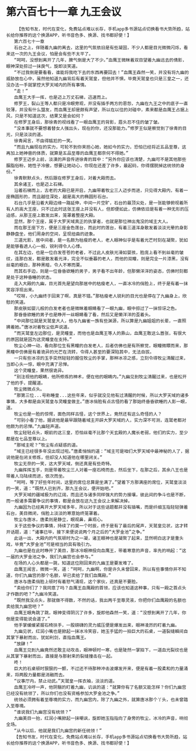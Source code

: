 # 第六百七十一章 九王会议
        【告知书友，时代在变化，免费站点难以长存，手机app多书源站点切换看书大势所趋，站长给你推荐的这个换源APP，听书音色多、换源、找书都好使！】
       第六百七十一章
       石台之上，伴随着九幽的离去，这里的气氛依旧是有些凝固，不少人都是目光微微闪烁，看来这一次的九王会议，怕是会有些不太平了。
       “呵呵，没想到离开了几年，脾气倒是大了不少。”血鹰王微眯着双目望着九幽远去的倩影，眼神深处掠过一抹戾气，旋即淡笑道。
       “不过我倒是要看看，谁能将我吃下去的东西再要回去！”血鹰王森然一笑，并没有将九幽的威胁放在心中，虽然他知道九幽背后有着天鹫皇，但他并不惧，毕竟天鹫皇也只是三皇之一，还没办法一手就掌控大罗天域内的所有事情。
       “走！”
       血鹰王大手一挥，也是迈上万丈石梯，迅速而上。
       修罗王，裂山王等人都只是冷眼旁观，并没有插手两方的恩怨，九幽在九王之中的底子一直较薄，并没有什么盟友，而血鹰王却是颇有声望，所以在以往的对碰中，素来都是血鹰王占据上风，只是不知道这次，结果又是会如何？
       在修罗王身后，那徐青的视线看了一眼血鹰王的背影，眉头忍不住的皱了皱。
       “没本事就不要想着替女人强出头，现在的你，还没那能力。”修罗王似是察觉到了徐青的目光，只是淡淡的道。
       徐青闻言，不由得尴尬的一笑。
       “而且九幽现在的实力，可轮不到你来担心她，她如今的实力，恐怕已经将近五品至尊，这再加上她神兽的体质，就算是五品至尊的血鹰王都奈何不得她。”
       修罗王迈步上前，淡漠的声音传进徐青的耳中：“另外你应该也清楚，九幽可不是其他那些胭脂俗粉，她性子冷傲，想要让她动心，你现在还差了许多，最起码，你得摆脱掉这统领的身份。”
       徐青默默点头，然后跟在修罗王身后，对着大殿而去。
       其余诸王，也是迈上石梯。
       沿着石梯而上，古老的大殿已是开启，九幽带着牧尘三人迈步而进，只见得大殿内，有着一座椭圆形的，而且越往深处，越是高大的椭圆形石台。
       石台几乎是沿着大殿边缘一路延伸，中间一片空旷，石台的最顶尖处，是一张能够俯视着所有人的高大王座，只不过此时这张王座上并没有人，但即便如此，仿佛依旧是有着一种无形的压迫感，从那王座上散发出来，笼罩着整座大殿。
       显然，那个王座，属于大罗天域真正的执掌者，也就是那位神出鬼没的域主大人。
       而在那王座下方，便是三座金色莲台，而此时的莲台，有着三道浑身散发着淡淡光晕的身影静静盘坐，他们周身的空间，呈现扭曲的迹象。
       三道光影，居中间者，是一名颇为枯瘦的老人，老人眼神似乎是有着光芒时刻在凝聚，犹如是能够看透人心一般，锐利得令人心悸。
       在其左边，也是一位白发苍苍的老者，不过此人皮肤光滑如婴孩，脸庞上看不到丝毫的皱纹，连那白发，都是散发着光泽，完全不似垂暮的老人，而他的双瞳，则是完全一片漆黑，没有丝毫的眼白，那种黑暗，令人不寒而栗。
       而其右手边，则是一位昏昏欲睡的男子，男子看不出年龄，但那懒洋洋的姿态，仿佛时刻都是处于这种昏睡的状态。
       走入大殿的九幽，目光首先是望向那居中的枯瘦老人，一直冰冷的俏脸上，终于是有着一抹笑容浮现出来。
       “哎呀，小九幽终于回来了啊，真是不错。”那枯瘦老人锐利的目光也是停在了九幽身上，欣慰的笑道。
       那皮肤如婴儿般的白发老者也是微眯着眼睛看了一眼九幽，眼中掠过了一抹惊讶之色。
       那昏昏欲睡的男子也是睁开一丝眼睛看了看，然后又是懒洋洋的歪着头。
       “中间那位就是天鹫皇大人，他与九幽雀一族有些渊源，所以算是九幽姐姐的长辈，一直照拂着她。”唐冰对着牧尘低声说道。
       “而天鹫皇左边那位，是灵瞳皇，而他也是血鹰王等人的靠山，血鹰王敢这么嚣张，有很大的原因就是因为这灵瞳皇在支持。”
       牧尘心神一动，看向那位生有黑瞳的白发老人，后者仿佛也是有所察觉，眼瞳微瞟而来，那黑瞳中仿佛是有着诡异的光芒在流转，令得人甚至的要深陷其中，无法自拔。
       一只有些冰凉的玉手突然轻轻的握住牧尘的手掌，那种冰凉之感，立刻令得牧尘清醒过来，当即心头一惊，眼中充满了忌惮。
       这个灵瞳皇，果然很诡异。
       “别注视他的眼睛，他所修炼的神术，便在他的眼睛内。”九幽见到牧尘清醒过来，也是松开了他的手，提醒道。
       牧尘微微点头。
       “那第三位...号称睡皇...这些年来，似乎就没见他有过清醒的时候，所以大罗天域的诸多事情，大多都是由天鹫皇与灵瞳皇做主。”唐冰俏脸有点古怪的看了那始终昏昏欲睡的人影一眼，道。
       牧尘也是一脸的惊愕，面色同样古怪，这个世界上，竟然还有这么奇怪的人？
       “可别小看了他，据说他是最早跟随着域主开辟大罗天域的人，实力深不可测，连鹫老都对他颇为的忌惮。”九幽轻声道。
       牧尘轻轻点头，眼前的这三皇，恐怕丝毫不比那个天玄殿的人魔长老弱，他们的实力，至少都是在七品至尊以上。
       “那域主呢？”牧尘有点疑惑的道。
       “域主已经很多年没出现过啦。”唐柔悄悄的道：“域主可是咱们大罗天域中最神秘的人了，据说他是在闭关修炼，但却没人知道他在哪里闭关。”
       牧尘无奈的一笑，这大罗天域，倒还真是有些奇特。
       九幽挥挥玉手，则是带着牧尘三人对着一座石椅而去，然后坐下，在那之后，其余八王也是带着人马陆续而进，依次而坐。
       “呵呵，等了好些年时间，这里的席位总算是坐满了。”望着下方那满座的席位，天鹫皇淡淡的一笑，道：“既然人已到齐，那九王会议，便开始吧。”
       大罗天域的疆域极为的辽阔，而且还与诸多同样强大的势力接壤，彼此间的争斗也是不断，而一般诸多需要争议的事情，都是会放在这九王会议上来解决掉。
       九幽因为已经离开大罗天域多年，所以对于这些话题都并没有插嘴，而是纤细玉指轻轻弹着石台，美目微闭，俏脸上淡淡的寒意始终笼罩着。
       牧尘与唐冰，唐柔则是静立，眼观鼻，鼻观心。
       关于这些争议的事情，持续了约莫一个时辰，终于是有了最后的尾声，天鹫皇见状，这才转开话题，道：“诸事已毕，接下来便说说两个月之后的“大罗金池”之争。”
       此话一出，大殿内的气氛顿时为之一凝，诸王眼神也是凝聚了起来，显然明白这才是重头戏，毕竟“大罗金池”可是相当的具有吸引力。
       九幽也是在此时睁开了美目，那冰冷眼神投向血鹰王，带着寒意的声音，率先的响起：“这一届的大罗金池之争，我们九幽宫也会参与。”
       在场的人心头都是一跳，知道这位刚回来的九幽王是要发难了。
       血鹰王闻言，微微一笑，道：“呵呵，九幽啊，你是许久未曾回来，所以有些事情你并不知道，你们九幽宫的那个名额，早已卖给了我们血鹰殿。”
       唐冰与唐柔俏脸上顿时有着怒气涌现，这个家伙，还真是不要脸。
       “卖给你们了？我同意了吗？血鹰王血鹰殿的首领，应该也知道这种事，只有一殿之首点头才作数的吧？”九幽冷笑道。
       “既然我没点头，那就做不得数，不然的话，我出两千至尊灵液，你把你们血鹰殿的名额也卖给我九幽宫吧？”
       血鹰王眼角跳了跳，眼神变得阴沉了许多，旋即他森然一笑，道：“没想到离开了几年，你倒是变得能说会道了。”
       他手掌缓缓紧握石椅扶手，一股磅礴的灵力威压便是爆发出来，眼神凌厉的盯着九幽。
       九幽见状，红润小嘴也是掀起一抹冰冷笑容，她玉手猛的一拍巨大的石桌，一道裂缝瞬间自其掌下暴射而出，犹如利剑，直指血鹰王。
       “放肆！”
       血鹰王见到九幽竟然还敢主动攻击，眼神顿时一寒，也是陡然一掌拍下，一道血光裂纹也是从其掌下暴射而出，直接是与那射来的裂缝撞击在一起。
       咚！
       巨大的石桌顿时狠狠的一颤，不过还不待那种冲击波爆发开来，便是有着一股柔和的力量涌来，将两股力量都是消融而去。
       “议事厅内，禁止动武。”天鹫皇一挥衣袖，淡淡的道。
       血鹰王冷哼一声，他阴翳的盯着九幽，讥讽的道：“就算你有了名额又能怎样？你们九幽宫已经没有统领了，所以你们也没有资格参加大罗金池之争。”
       统领必须拥有着至尊境的实力，而九幽宫内，除了九幽之外，就算唐冰那个丫头，也未曾踏入至尊境。
       “谁说我们九幽宫没有统领？”
       九幽美目一抬，红润小嘴掀起一抹嘲讽，旋即她玉指指向了身旁的牧尘，冰冷的声音，响彻全场。
       “从今以后，他就是我们九幽宫的新任统领！”
       【告知书友，时代在变化，免费站点难以长存，手机app多书源站点切换看书大势所趋，站长给你推荐的这个换源APP，听书音色多、换源、找书都好使！】